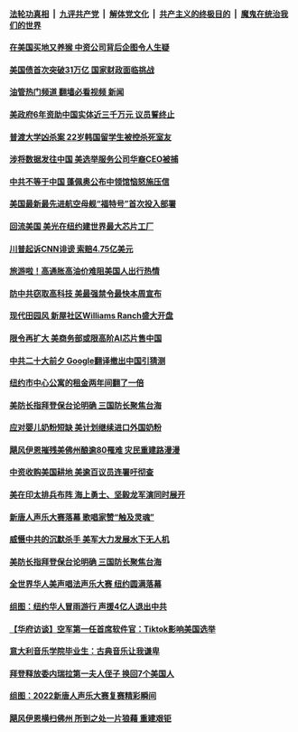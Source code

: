 ####  [法轮功真相](../../../../basic/blob/master/README.md?t=10061431) &nbsp;|&nbsp; [九评共产党](../../../../9ping.md/blob/master/README.md?t=10061431) &nbsp;|&nbsp; [解体党文化](../../../../jtdwh.md/blob/master/README.md?t=10061431)  &nbsp;|&nbsp; [共产主义的终极目的](../../../../gczydzjmd.md/blob/master/README.md?t=10061431) &nbsp;|&nbsp; [魔鬼在统治我们的世界](../../../../mgztzwmdsj.md/blob/master/README.md?t=10061431) 

#### [在美国买地又养猴 中资公司背后企图令人生疑](../pages/prog203/a103544703.md?t=10061431) 

#### [美国债首次突破31万亿 国家财政面临挑战](../pages/prog203/a103544694.md?t=10061431) 

#### [油管热门频道 翻墙必看视频 新闻](http://209.250.226.216:81/youtube.html?10061431)

#### [美政府6年资助中国实体近三千万元 议员誓终止](../pages/prog203/a103544367.md?t=10061431) 

#### [普渡大学凶杀案 22岁韩国留学生被控杀死室友](../pages/prog203/a103544442.md?t=10061431) 

#### [涉将数据发往中国 美选举服务公司华裔CEO被捕](../pages/prog203/a103544379.md?t=10061431) 

#### [中共不等于中国 蓬佩奥公布中领馆恼怒施压信](../pages/prog203/a103544249.md?t=10061431) 

#### [美国最新最先进航空母舰“福特号”首次投入部署](../pages/prog203/a103544195.md?t=10061431) 

#### [回流美国 美光在纽约建世界最大芯片工厂](../pages/prog203/a103543886.md?t=10061431) 

#### [川普起诉CNN诽谤 索赔4.75亿美元](../pages/prog203/a103543883.md?t=10061431) 

#### [旅游啦！高通胀高油价难阻美国人出行热情](../pages/prog203/a103543900.md?t=10061431) 

#### [防中共窃取高科技 美最强禁令最快本周宣布](../pages/prog203/a103543667.md?t=10061431) 

#### [现代田园风 新屋社区Williams Ranch盛大开盘](../pages/prog203/a103543646.md?t=10061431) 

#### [限令再扩大 美商务部或限高阶AI芯片售中国](../pages/prog203/a103543636.md?t=10061431) 

#### [中共二十大前夕 Google翻译撤出中国引猜测](../pages/prog203/a103543395.md?t=10061431) 

#### [纽约市中心公寓的租金两年间翻了一倍](../pages/prog203/a103543342.md?t=10061431) 

#### [美防长指拜登保台论明确 三国防长聚焦台海](../pages/prog203/a103543105.md?t=10061431) 

#### [应对婴儿奶粉短缺 美计划继续进口外国奶粉](../pages/prog203/a103543137.md?t=10061431) 

#### [飓风伊恩摧残美佛州酿逾80罹难 灾民重建路漫漫](../pages/prog203/a103543128.md?t=10061431) 

#### [中资收购美国耕地 美逾百议员连署吁彻查](../pages/prog203/a103543000.md?t=10061431) 

#### [美在印太排兵布阵 海上勇士、坚毅龙军演同时展开](../pages/prog203/a103542699.md?t=10061431) 

#### [新唐人声乐大赛落幕 歌唱家赞“触及灵魂”](../pages/prog203/a103542587.md?t=10061431) 

#### [威慑中共的沉默杀手 美军大力发展水下无人机](../pages/prog203/a103542599.md?t=10061431) 

#### [美防长指拜登保台论明确 三国防长聚焦台海](../pages/prog203/a103542473.md?t=10061431) 

#### [全世界华人美声唱法声乐大赛 纽约圆满落幕](../pages/prog203/a103542224.md?t=10061431) 

#### [组图：纽约华人冒雨游行 声援4亿人退出中共](../pages/prog203/a103542248.md?t=10061431) 

#### [【华府访谈】空军第一任首席软件官：Tiktok影响美国选举](../pages/prog203/a103542077.md?t=10061431) 

#### [意大利音乐学院毕业生：古典音乐让我谦卑](../pages/prog203/a103542033.md?t=10061431) 

#### [拜登释放委内瑞拉第一夫人侄子 换回7个美国人](../pages/prog203/a103541983.md?t=10061431) 

#### [组图：2022新唐人声乐大赛复赛精彩瞬间](../pages/prog203/a103541907.md?t=10061431) 

#### [飓风伊恩横扫佛州 所到之处一片狼藉 重建艰钜](../pages/prog203/a103541918.md?t=10061431) 

<img src='http://gfw-breaker.win/goodnews/indexes/prog203.md' width='0px' height='0px'/>
